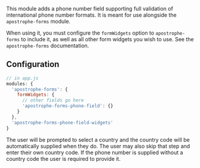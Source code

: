 This module adds a phone number field supporting full validation of international phone number formats. It is meant for use alongside the `apostrophe-forms` module.

When using it, you must configure the `formWidgets` option to `apostrophe-forms` to include it, as well as all other form widgets you wish to use. See the `apostrophe-forms` documentation.

## Configuration

```javascript
// in app.js
modules: {
  'apostrophe-forms': {
    formWidgets: {
      // other fields go here
      'apostrophe-forms-phone-field': {}
    }
  },
  'apostrophe-forms-phone-field-widgets'
}
```

The user will be prompted to select a country and the country code will be automatically supplied when they do. The user may also skip that step and enter their own country code. If the phone number is supplied without a country code the user is required to provide it.
